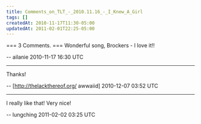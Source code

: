 ```yaml
---
title: Comments_on_TLT_-_2010.11.16_-_I_Knew_A_Girl
tags: []
createdAt: 2010-11-17T11:30-05:00
updatedAt: 2011-02-01T22:25-05:00
---
```


=== 3 Comments. ===
Wonderful song, Brockers - I love it!!

-- ailanie 2010-11-17 16:30 UTC


----

Thanks!

-- [http://thelackthereof.org/ awwaiid] 2010-12-07 03:52 UTC


----

I really like that!  Very nice!

-- lungching 2011-02-02 03:25 UTC



